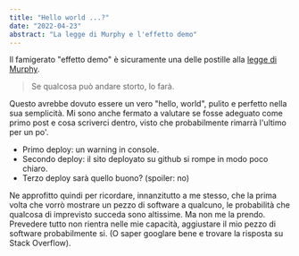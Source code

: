 ```yaml
---
title: "Hello world ...?"
date: "2022-04-23"
abstract: "La legge di Murphy e l'effetto demo"
---
```


Il famigerato "effetto demo" è sicuramente una delle postille alla [legge di Murphy](https://it.wikipedia.org/wiki/Legge_di_Murphy).

> Se qualcosa può andare storto, lo farà.

Questo avrebbe dovuto essere un vero "hello, world", pulito e perfetto nella sua semplicità. Mi sono anche fermato a valutare se fosse adeguato come primo post e cosa scriverci dentro, visto che probabilmente rimarrà l'ultimo per un po'.

- Primo deploy: un warning in console.
- Secondo deploy: il sito deployato su github si rompe in modo poco chiaro.
- Terzo deploy sarà quello buono? (spoiler: no)

Ne approfitto quindi per ricordare, innanzitutto a me stesso, che la prima volta che vorrò mostrare un pezzo di software a qualcuno, le probabilità che qualcosa di imprevisto succeda sono altissime. Ma non me la prendo. Prevedere tutto non rientra nelle mie capacità, aggiustare il mio pezzo di software probabilmente si. (O saper googlare bene e trovare la risposta su Stack Overflow).
